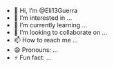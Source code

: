 - 👋 Hi, I’m @Eli13Guerra
- 👀 I’m interested in ...
- 🌱 I’m currently learning ...
- 💞️ I’m looking to collaborate on ...
- 📫 How to reach me ...
- 😄 Pronouns: ...
- ⚡ Fun fact: ...

<!---
Eli13Guerra/Eli13Guerra is a ✨ special ✨ repository because its `README.md` (this file) appears on your GitHub profile.
You can click the Preview link to take a look at your changes.
--->
